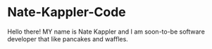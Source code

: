 # Nate-Kappler-Code

Hello there! MY name is Nate Kappler and I am soon-to-be software developer that like pancakes and waffles.